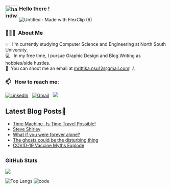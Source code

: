 ### <img alt="handwavegif" src="https://user-images.githubusercontent.com/39513876/112366216-8cfe7400-8cfe-11eb-8116-7d3dbae20e97.gif" width='40' align="left"/> Hello there ! 
![Untitled ‑ Made with FlexClip (6)](https://user-images.githubusercontent.com/73641232/138428107-b94db986-5aa3-48c8-a19c-29ed49a0de6a.gif)

### 👨🏻‍💻 &nbsp;About Me

💡 &nbsp; I’m currently studying Computer Science and Engineering at North South University. \
💻 &nbsp; In my free time, I pursue Graphic Design and Blog Writing as hobbies/side hustles.\
🌱  &nbsp;You can shoot me an email at mrittika.nsu12@gmail.com! .\

### 📫 &nbsp; How to reach me:
<a href="https://www.linkedin.com/in/mrittika-sengupta-5469121ba/"><img alt="LinkedIn" src="https://img.shields.io/badge/linkedin%20-%230077B5.svg?&style=flat&logo=linkedin&logoColor=white"/></a> &nbsp;
<a href="mailto:mrittika.nsu12@gmail.com"><img alt="Gmail" src="https://img.shields.io/badge/Gmail-D14836?style=flat&logo=gmail&logoColor=white" /></a> &nbsp;
<a href="https://www.instagram.com/_m_r_i_t_t_i_/"><img src="https://img.shields.io/badge/-@m_r_i_t_t_i_-E4405F?style=flat&logo=Instagram&logoColor=white"/></a> &nbsp;
## Latest Blog Posts📩
<!-- BLOG-POST-LIST:START -->
- [Time Machine- Is Time Travel Possible!](https://mikasakurisu.blogspot.com/2021/07/time-machine-is-time-travel-possible.html)
- [Steve Shirley](https://mikasakurisu.blogspot.com/2021/07/steve-shirley.html)
- [What if you were forever alone?](https://mikasakurisu.blogspot.com/2021/07/what-if-you-were-forever-alone.html)
- [The ghosts could be the disturbing thing](https://mikasakurisu.blogspot.com/2021/07/the-ghosts-could-be-disturbing-us.html)
- [COVID-19 Vaccine Myths Explode](https://mikasakurisu.blogspot.com/2021/07/covid-19-vaccine-myths-explode.html)
<!-- BLOG-POST-LIST:END -->

## <h3 align="left">GitHub Stats</h3>

<a href="">
  <img align="centre" src="https://github-readme-stats.vercel.app/api?username=mrittikasengupta-debug&count_private=true&include_all_commits=true&show_icons=true&title_color=007bff&text_color=e7e7e7&icon_color=007bff&bg_color=171c28" />
<a />
  
![Top Langs](https://github-readme-stats.vercel.app/api/top-langs/?username=mrittikasengupta-debug&layout=compact&title_color=007bff&text_color=e7e7e7&icon_color=007bff&bg_color=171c28)
![code](https://user-images.githubusercontent.com/73641232/138322869-408925ea-0e2b-4332-bf55-39413e62aed4.gif)
